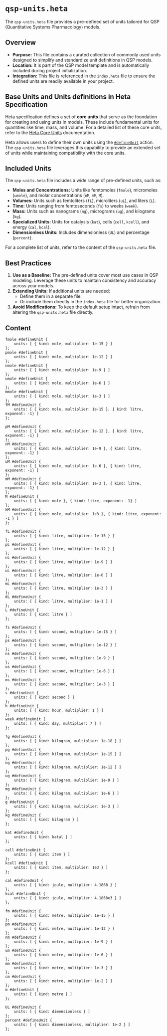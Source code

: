 # `qsp-units.heta`

The `qsp-units.heta` file provides a pre-defined set of units tailored for QSP (Quantitative Systems Pharmacology) models.

## Overview

- **Purpose:** This file contains a curated collection of commonly used units designed to simplify and standardize unit definitions in QSP models.
- **Location:** It is part of the QSP model template and is automatically included during project initialization.
- **Integration:** This file is referenced in the `index.heta` file to ensure the defined units are readily available in your project.

## Base Units and Units definitions in Heta Specification

Heta specification defines a set of **core units** that serve as the foundation for creating and using units in models. These include fundamental units for quantities like time, mass, and volume. For a detailed list of these core units, refer to the [Heta Core Units](https://hetalang.github.io/#/specifications/units?id=core-units) documentation.

Heta allows users to define their own units using the [`#defineUnit`](https://hetalang.github.io/#/specifications/actions?id=defineunit) action. The `qsp-units.heta` file leverages this capability to provide an extended set of units while maintaining compatibility with the core units.

## Included Units

The `qsp-units.heta` file includes a wide range of pre-defined units, such as:

- **Moles and Concentrations:** Units like femtomoles (`fmole`), micromoles (`umole`), and molar concentrations (`nM`, `mM`, `M`).
- **Volumes:** Units such as femtoliters (`fL`), microliters (`uL`), and liters (`L`).
- **Time:** Units ranging from femtoseconds (`fs`) to weeks (`week`).
- **Mass:** Units such as nanograms (`ng`), micrograms (`ug`), and kilograms (`kg`).
- **Specialized Units:** Units for catalysis (`kat`), cells (`cell`, `kcell`), and energy (`cal`, `kcal`).
- **Dimensionless Units:** Includes dimensionless (`UL`) and percentage (`percent`).

For a complete list of units, refer to the content of the `qsp-units.heta` file.

## Best Practices

1. **Use as a Baseline:** The pre-defined units cover most use cases in QSP modeling. Leverage these units to maintain consistency and accuracy across your models.
2. **Extending Units:** If additional units are needed:
   - Define them in a separate file.
   - Or include them directly in the `index.heta` file for better organization.
3. **Avoid Modifications:** To keep the default setup intact, refrain from altering the `qsp-units.heta` file directly.

## Content

```heta
fmole #defineUnit {
    units: [ { kind: mole, multiplier: 1e-15 } ]
};
pmole #defineUnit {
    units: [ { kind: mole, multiplier: 1e-12 } ]
};
nmole #defineUnit {
    units: [ { kind: mole, multiplier: 1e-9 } ]
};
umole #defineUnit {
    units: [ { kind: mole, multiplier: 1e-6 } ]
};
mmole #defineUnit {
    units: [ { kind: mole, multiplier: 1e-3 } ]
};
fM #defineUnit {
    units: [ { kind: mole, multiplier: 1e-15 }, { kind: litre, exponent: -1} ]
};

pM #defineUnit {
    units: [ { kind: mole, multiplier: 1e-12 }, { kind: litre, exponent: -1} ]
};
nM #defineUnit {
    units: [ { kind: mole, multiplier: 1e-9 }, { kind: litre, exponent: -1} ]
};
uM #defineUnit {
    units: [ { kind: mole, multiplier: 1e-6 }, { kind: litre, exponent: -1} ]
};
mM #defineUnit {
    units: [ { kind: mole, multiplier: 1e-3 }, { kind: litre, exponent: -1} ]
};
M #defineUnit {
    units: [ { kind: mole }, { kind: litre, exponent: -1} ]
};
kM #defineUnit {
    units: [ { kind: mole, multiplier: 1e3 }, { kind: litre, exponent: -1 } ]
};

fL #defineUnit {
    units: [ { kind: litre, multiplier: 1e-15 } ]
};
pL #defineUnit {
    units: [ { kind: litre, multiplier: 1e-12 } ]
};
nL #defineUnit {
    units: [ { kind: litre, multiplier: 1e-9 } ]
};
uL #defineUnit {
    units: [ { kind: litre, multiplier: 1e-6 } ]
};
mL #defineUnit {
    units: [ { kind: litre, multiplier: 1e-3 } ]
};
dL #defineUnit {
    units: [ { kind: litre, multiplier: 1e-1 } ]
};
L #defineUnit {
    units: [ { kind: litre } ]
};

fs #defineUnit {
    units: [ { kind: second, multiplier: 1e-15 } ]
};
ps #defineUnit {
    units: [ { kind: second, multiplier: 1e-12 } ]
};
ns #defineUnit {
    units: [ { kind: second, multiplier: 1e-9 } ]
};
us #defineUnit {
    units: [ { kind: second, multiplier: 1e-6 } ]
};
ms #defineUnit {
    units: [ { kind: second, multiplier: 1e-3 } ]
};
s #defineUnit {
    units: [ { kind: second } ]
};
h #defineUnit {
    units: [ { kind: hour, multiplier: 1 } ]
};
week #defineUnit {
    units: [ { kind: day, multiplier: 7 } ]
};

fg #defineUnit {
    units: [ { kind: kilogram, multiplier: 1e-18 } ]
};
pg #defineUnit {
    units: [ { kind: kilogram, multiplier: 1e-15 } ]
};
ng #defineUnit {
    units: [ { kind: kilogram, multiplier: 1e-12 } ]
};
ug #defineUnit {
    units: [ { kind: kilogram, multiplier: 1e-9 } ]
};
mg #defineUnit {
    units: [ { kind: kilogram, multiplier: 1e-6 } ]
};
g #defineUnit {
    units: [ { kind: kilogram, multiplier: 1e-3 } ]
};
kg #defineUnit {
    units: [ { kind: kilogram } ]
};

kat #defineUnit {
    units: [ { kind: katal } ]
};

cell #defineUnit {
    units: [ { kind: item } ]
};
kcell #defineUnit {
    units: [ { kind: item, multiplier: 1e3 } ]
};

cal #defineUnit {
    units: [ { kind: joule, multiplier: 4.1868 } ]
};
kcal #defineUnit {
    units: [ { kind: joule, multiplier: 4.1868e3 } ]
};

fm #defineUnit {
    units: [ { kind: metre, multiplier: 1e-15 } ]
};
pm #defineUnit {
    units: [ { kind: metre, multiplier: 1e-12 } ]
};
nm #defineUnit {
    units: [ { kind: metre, multiplier: 1e-9 } ]
};
um #defineUnit {
    units: [ { kind: metre, multiplier: 1e-6 } ]
};
mm #defineUnit {
    units: [ { kind: metre, multiplier: 1e-3 } ]
};
cm #defineUnit {
    units: [ { kind: metre, multiplier: 1e-2 } ]
};
m #defineUnit {
    units: [ { kind: metre } ]
};

UL #defineUnit {
    units: [ { kind: dimensionless } ]
};
percent #defineUnit {
    units: [ { kind: dimensionless, multiplier: 1e-2 } ]
};
```